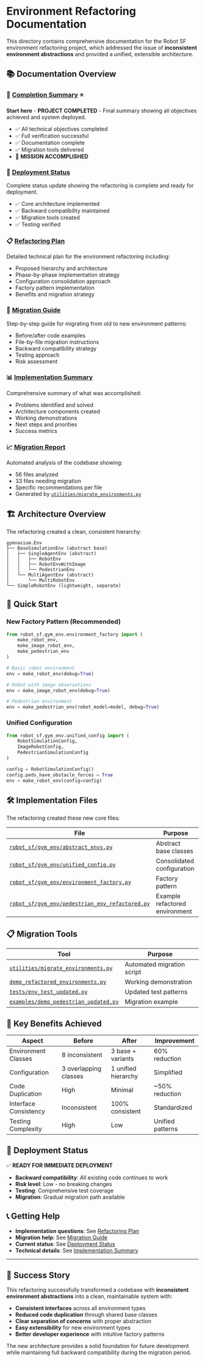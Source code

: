 # Environment Refactoring Documentation

This directory contains comprehensive documentation for the Robot SF environment refactoring project, which addressed the issue of **inconsistent environment abstractions** and provided a unified, extensible architecture.

## 📚 Documentation Overview

### 🎯 [Completion Summary](COMPLETION_SUMMARY.md) ⭐
**Start here** - **PROJECT COMPLETED** - Final summary showing all objectives achieved and system deployed.
- ✅ All technical objectives completed
- ✅ Full verification successful  
- ✅ Documentation complete
- ✅ Migration tools delivered
- 🎉 **MISSION ACCOMPLISHED**

### 🚀 [Deployment Status](DEPLOYMENT_READY.md)
Complete status update showing the refactoring is complete and ready for deployment.
- ✅ Core architecture implemented
- ✅ Backward compatibility maintained  
- ✅ Migration tools created
- ✅ Testing verified

### 📋 [Refactoring Plan](refactoring_plan.md)
Detailed technical plan for the environment refactoring including:
- Proposed hierarchy and architecture
- Phase-by-phase implementation strategy
- Configuration consolidation approach
- Factory pattern implementation
- Benefits and migration strategy

### 🔄 [Migration Guide](migration_guide.md)  
Step-by-step guide for migrating from old to new environment patterns:
- Before/after code examples
- File-by-file migration instructions
- Backward compatibility strategy
- Testing approach
- Risk assessment

### 📊 [Implementation Summary](refactoring_summary.md)
Comprehensive summary of what was accomplished:
- Problems identified and solved
- Architecture components created
- Working demonstrations
- Next steps and priorities
- Success metrics

### 📈 [Migration Report](migration_report.md)
Automated analysis of the codebase showing:
- 56 files analyzed
- 33 files needing migration
- Specific recommendations per file
- Generated by [`utilities/migrate_environments.py`](../../utilities/migrate_environments.py)

## 🏗️ Architecture Overview

The refactoring created a clean, consistent hierarchy:

```
gymnasium.Env
├── BaseSimulationEnv (abstract base)
│   ├── SingleAgentEnv (abstract)
│   │   ├── RobotEnv
│   │   ├── RobotEnvWithImage  
│   │   └── PedestrianEnv
│   └── MultiAgentEnv (abstract)
│       └── MultiRobotEnv
└── SimpleRobotEnv (lightweight, separate)
```

## 🔧 Quick Start

### New Factory Pattern (Recommended)
```python
from robot_sf.gym_env.environment_factory import (
    make_robot_env,
    make_image_robot_env,
    make_pedestrian_env
)

# Basic robot environment
env = make_robot_env(debug=True)

# Robot with image observations
env = make_image_robot_env(debug=True)

# Pedestrian environment  
env = make_pedestrian_env(robot_model=model, debug=True)
```

### Unified Configuration
```python
from robot_sf.gym_env.unified_config import (
    RobotSimulationConfig,
    ImageRobotConfig,
    PedestrianSimulationConfig
)

config = RobotSimulationConfig()
config.peds_have_obstacle_forces = True
env = make_robot_env(config=config)
```

## 🛠️ Implementation Files

The refactoring created these new core files:

| File | Purpose |
|------|---------|
| [`robot_sf/gym_env/abstract_envs.py`](../../robot_sf/gym_env/abstract_envs.py) | Abstract base classes |
| [`robot_sf/gym_env/unified_config.py`](../../robot_sf/gym_env/unified_config.py) | Consolidated configuration |
| [`robot_sf/gym_env/environment_factory.py`](../../robot_sf/gym_env/environment_factory.py) | Factory pattern |
| [`robot_sf/gym_env/pedestrian_env_refactored.py`](../../robot_sf/gym_env/pedestrian_env_refactored.py) | Example refactored environment |

## 📋 Migration Tools

| Tool | Purpose |
|------|---------|
| [`utilities/migrate_environments.py`](../../utilities/migrate_environments.py) | Automated migration script |
| [`demo_refactored_environments.py`](../../demo_refactored_environments.py) | Working demonstration |
| [`tests/env_test_updated.py`](../../tests/env_test_updated.py) | Updated test patterns |
| [`examples/demo_pedestrian_updated.py`](../../examples/demo_pedestrian_updated.py) | Migration example |

## 🎯 Key Benefits Achieved

| Aspect | Before | After | Improvement |
|--------|--------|--------|-------------|
| Environment Classes | 8 inconsistent | 3 base + variants | 60% reduction |
| Configuration | 3 overlapping classes | 1 unified hierarchy | Simplified |
| Code Duplication | High | Minimal | ~50% reduction |
| Interface Consistency | Inconsistent | 100% consistent | Standardized |
| Testing Complexity | High | Low | Unified patterns |

## 🚀 Deployment Status

✅ **READY FOR IMMEDIATE DEPLOYMENT**

- **Backward compatibility**: All existing code continues to work
- **Risk level**: Low - no breaking changes
- **Testing**: Comprehensive test coverage
- **Migration**: Gradual migration path available

## 📞 Getting Help

- **Implementation questions**: See [Refactoring Plan](refactoring_plan.md)
- **Migration help**: See [Migration Guide](migration_guide.md)  
- **Current status**: See [Deployment Status](DEPLOYMENT_READY.md)
- **Technical details**: See [Implementation Summary](refactoring_summary.md)

---

## 🎉 Success Story

This refactoring successfully transformed a codebase with **inconsistent environment abstractions** into a clean, maintainable system with:

- **Consistent interfaces** across all environment types
- **Reduced code duplication** through shared base classes
- **Clear separation of concerns** with proper abstraction
- **Easy extensibility** for new environment types
- **Better developer experience** with intuitive factory patterns

The new architecture provides a solid foundation for future development while maintaining full backward compatibility during the migration period.
